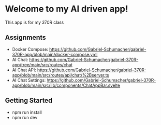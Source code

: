 # Welcome to my AI driven app!
This app is for my 370R class
## Assignments
* Docker Compose: https://github.com/Gabriel-Schumacher/gabriel-370R-app/blob/main/docker-compose.yml
* AI Chat: https://github.com/Gabriel-Schumacher/gabriel-370R-app/tree/main/src/routes/chat
* AI Chat API: https://github.com/Gabriel-Schumacher/gabriel-370R-app/blob/main/src/routes/api/chat/%2Bserver.ts
* AI Chat Settings: https://github.com/Gabriel-Schumacher/gabriel-370R-app/blob/main/src/lib/components/ChatAppBar.svelte
## Getting Started
* npm run install
* npm run dev
